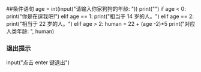 ##条件语句
age = int(input("请输入你家狗狗的年龄: "))
print("")
if age < 0:
    print("你是在逗我吧!")
elif age == 1:
    print("相当于 14 岁的人。")
elif age == 2:
    print("相当于 22 岁的人。")
elif age > 2:
    human = 22 + (age -2)*5
    print("对应人类年龄: ", human)

### 退出提示
input("点击 enter 键退出")
